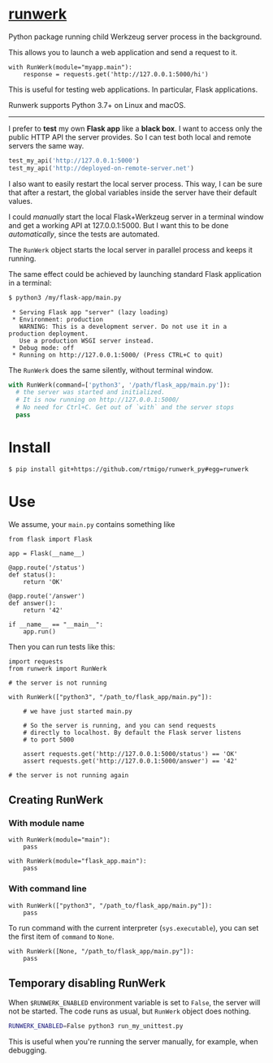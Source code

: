 # [runwerk](https://github.com/rtmigo/runwerk_py#readme)

Python package running child Werkzeug server process in the background.

This allows you to launch a web application and send a request to it.

``` python3
with RunWerk(module="myapp.main"):
    response = requests.get('http://127.0.0.1:5000/hi')
```


This is useful for testing web applications. In particular, Flask applications.

Runwerk supports Python 3.7+ on Linux and macOS.

--------------------------------------------------------------------------------

I prefer to **test** my own **Flask app** like a **black box**. I want to access
only the public HTTP API the server provides. So I can test both local and
remote servers the same way.

``` python
test_my_api('http://127.0.0.1:5000')
test_my_api('http://deployed-on-remote-server.net')
```

I also want to easily restart the local server process. This way, I can be sure
that after a restart, the global variables inside the server have their default
values.

I could _manually_ start the local Flask+Werkzeug server in a terminal window
and get a working API at 127.0.0.1:5000. But I want this to be done 
_automatically_, since the tests are automated.

The `RunWerk` object starts the local server in parallel process and keeps it
running.

The same effect could be achieved by launching standard Flask application in a
terminal:

``` bash
$ python3 /my/flask-app/main.py
```

``` text
 * Serving Flask app "server" (lazy loading)
 * Environment: production
   WARNING: This is a development server. Do not use it in a production deployment.
   Use a production WSGI server instead.
 * Debug mode: off
 * Running on http://127.0.0.1:5000/ (Press CTRL+C to quit)
```

The `RunWerk` does the same silently, without terminal window.

``` python
with RunWerk(command=['python3', '/path/flask_app/main.py']):
  # the server was started and initialized.
  # It is now running on http://127.0.0.1:5000/
  # No need for Ctrl+C. Get out of `with` and the server stops
  pass
```

# Install

``` bash
$ pip install git+https://github.com/rtmigo/runwerk_py#egg=runwerk
```

# Use

We assume, your `main.py` contains something like

``` python3
from flask import Flask

app = Flask(__name__)

@app.route('/status')
def status():
    return 'OK'
    
@app.route('/answer')
def answer():
    return '42'
    
if __name__ == "__main__":
    app.run()
```

Then you can run tests like this:

``` python3
import requests
from runwerk import RunWerk

# the server is not running  

with RunWerk(["python3", "/path_to/flask_app/main.py"]):

    # we have just started main.py
        
    # So the server is running, and you can send requests 
    # directly to localhost. By default the Flask server listens  
    # to port 5000
    
    assert requests.get('http://127.0.0.1:5000/status') == 'OK'
    assert requests.get('http://127.0.0.1:5000/answer') == '42'
    
# the server is not running again     
```

## Creating RunWerk

### With module name

``` python3 
with RunWerk(module="main"):
    pass
```

``` python3 
with RunWerk(module="flask_app.main"):
    pass
```

### With command line

``` python3 
with RunWerk(["python3", "/path_to/flask_app/main.py"]):
    pass
```

To run command with the current interpreter (`sys.executable`), you can set the
first item of `command` to `None`.

``` python3 
with RunWerk([None, "/path_to/flask_app/main.py"]):
    pass
```

## Temporary disabling RunWerk

When `$RUNWERK_ENABLED` environment variable is set to `False`, the server will
not be started. The code runs as usual, but `RunWerk` object does nothing.

``` bash
RUNWERK_ENABLED=False python3 run_my_unittest.py
```

This is useful when you're running the server manually, for example, when
debugging.
